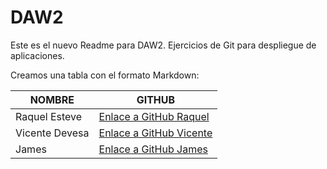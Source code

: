 # DAW2
Este es el nuevo Readme para DAW2. Ejercicios de Git para despliegue de aplicaciones.


Creamos una tabla con el formato Markdown:

|     NOMBRE     |    GITHUB                                                   | 
|----------------|-------------------------------------------------------------|
| Raquel Esteve  |  [Enlace a GitHub Raquel](https://github.com/leukar77/)     |
| Vicente Devesa |  [Enlace a GitHub Vicente](https://github.com/aluvdll/)     |
| James          |  [Enlace a GitHub James](https://github.com/byjamesmars/)   |
